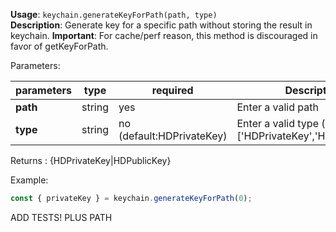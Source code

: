 **Usage**: `keychain.generateKeyForPath(path, type)`  
**Description**: Generate key for a specific path without storing the result in keychain.
**Important**: For cache/perf reason, this method is discouraged in favor of getKeyForPath.

Parameters:

| parameters | type   | required                  | Description                                                 |
| ---------- | ------ | ------------------------- | ----------------------------------------------------------- |
| **path**   | string | yes                       | Enter a valid path                                          |
| **type**   | string | no (default:HDPrivateKey) | Enter a valid type (one of: ['HDPrivateKey','HDPublicKey']) |

Returns : {HDPrivateKey|HDPublicKey}

Example:

```js
const { privateKey } = keychain.generateKeyForPath(0);
```

ADD TESTS! PLUS PATH
